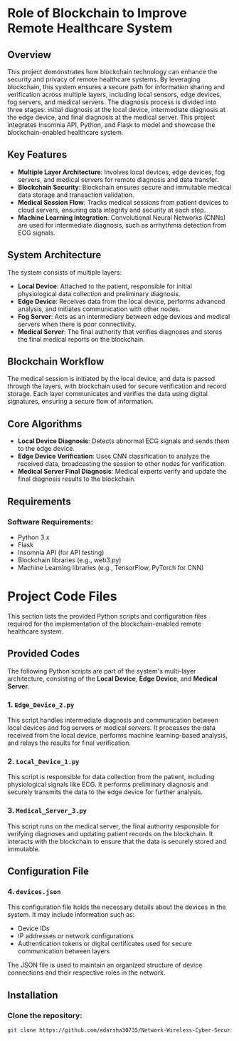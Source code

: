 # Role of Blockchain to Improve Remote Healthcare System

## Overview
This project demonstrates how blockchain technology can enhance the security and privacy of remote healthcare systems. By leveraging blockchain, this system ensures a secure path for information sharing and verification across multiple layers, including local sensors, edge devices, fog servers, and medical servers. The diagnosis process is divided into three stages: initial diagnosis at the local device, intermediate diagnosis at the edge device, and final diagnosis at the medical server. This project integrates Insomnia API, Python, and Flask to model and showcase the blockchain-enabled healthcare system.

## Key Features
- **Multiple Layer Architecture**: Involves local devices, edge devices, fog servers, and medical servers for remote diagnosis and data transfer.
- **Blockchain Security**: Blockchain ensures secure and immutable medical data storage and transaction validation.
- **Medical Session Flow**: Tracks medical sessions from patient devices to cloud servers, ensuring data integrity and security at each step.
- **Machine Learning Integration**: Convolutional Neural Networks (CNNs) are used for intermediate diagnosis, such as arrhythmia detection from ECG signals.

## System Architecture
The system consists of multiple layers:
- **Local Device**: Attached to the patient, responsible for initial physiological data collection and preliminary diagnosis.
- **Edge Device**: Receives data from the local device, performs advanced analysis, and initiates communication with other nodes.
- **Fog Server**: Acts as an intermediary between edge devices and medical servers when there is poor connectivity.
- **Medical Server**: The final authority that verifies diagnoses and stores the final medical reports on the blockchain.

## Blockchain Workflow
The medical session is initiated by the local device, and data is passed through the layers, with blockchain used for secure verification and record storage. Each layer communicates and verifies the data using digital signatures, ensuring a secure flow of information.

## Core Algorithms
- **Local Device Diagnosis**: Detects abnormal ECG signals and sends them to the edge device.
- **Edge Device Verification**: Uses CNN classification to analyze the received data, broadcasting the session to other nodes for verification.
- **Medical Server Final Diagnosis**: Medical experts verify and update the final diagnosis results to the blockchain.

## Requirements
### Software Requirements:
- Python 3.x
- Flask
- Insomnia API (for API testing)
- Blockchain libraries (e.g., web3.py)
- Machine Learning libraries (e.g., TensorFlow, PyTorch for CNN)

# Project Code Files

This section lists the provided Python scripts and configuration files required for the implementation of the blockchain-enabled remote healthcare system.

## Provided Codes
The following Python scripts are part of the system's multi-layer architecture, consisting of the **Local Device**, **Edge Device**, and **Medical Server**.

### 1. `Edge_Device_2.py`
This script handles intermediate diagnosis and communication between local devices and fog servers or medical servers. It processes the data received from the local device, performs machine learning-based analysis, and relays the results for final verification.

### 2. `Local_Device_1.py`
This script is responsible for data collection from the patient, including physiological signals like ECG. It performs preliminary diagnosis and securely transmits the data to the edge device for further analysis.

### 3. `Medical_Server_3.py`
This script runs on the medical server, the final authority responsible for verifying diagnoses and updating patient records on the blockchain. It interacts with the blockchain to ensure that the data is securely stored and immutable.

## Configuration File
### 4. `devices.json`
This configuration file holds the necessary details about the devices in the system. It may include information such as:
- Device IDs
- IP addresses or network configurations
- Authentication tokens or digital certificates used for secure communication between layers

The JSON file is used to maintain an organized structure of device connections and their respective roles in the network.


## Installation
### Clone the repository:
```bash
git clone https://github.com/adarsha30735/Network-Wireless-Cyber-Security.git
